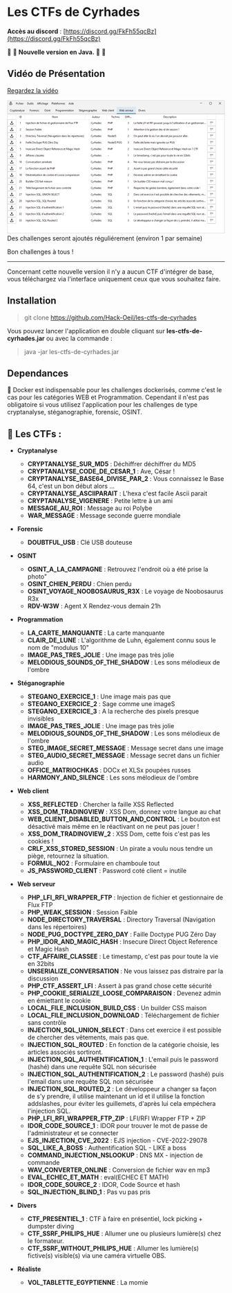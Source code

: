 Les CTFs de Cyrhades
====================


**Accès au discord** : [https://discord.gg/FkFh55qcBz](https://discord.gg/FkFh55qcBz)

🎉 🥳 **Nouvelle version en Java.** 🥳 🎉

Vidéo de Présentation
----------------------
[Regardez la vidéo](https://www.youtube.com/watch?v=_uJcXd6Kkhc)



<img src="resources/interface.png">
Des challenges seront ajoutés réguliérement (environ 1 par semaine)

Bon challenges à tous !

----------------------

Concernant cette nouvelle version il n'y a aucun CTF d'intégrer de base, vous téléchargez via l'interface uniquement ceux que vous souhaitez faire.

Installation
------------
> git clone https://github.com/Hack-Oeil/les-ctfs-de-cyrhades

Vous pouvez lancer l'application en double cliquant sur **les-ctfs-de-cyrhades.jar** ou avec la commande : 
> java -jar les-ctfs-de-cyrhades.jar



Dependances
-----------
🐋 Docker est indispensable pour les challenges dockerisés, comme c'est le cas pour les catégories WEB et Programmation.
Cependant il n'est pas obligatoire si vous utilisez l'application pour les challenges  de type cryptanalyse, stéganographie, forensic, OSINT. 


🏴 Les CTFs  :
----------------
- **Cryptanalyse**
    - **CRYPTANALYSE_SUR_MD5** : Déchiffrer déchiffrer du MD5
    - **CRYPTANALYSE_CODE_DE_CESAR_1** : Ave, César !
    - **CRYPTANALYSE_BASE64_DIVISE_PAR_2** : Vous connaissez le Base 64, c'est un bon début alors ...
    - **CRYPTANALYSE_ASCIIPARAIT** : L'hexa c'est facile Ascii parait
    - **CRYPTANALYSE_VIGENERE** : Petite lettre à un ami
    - **MESSAGE_AU_ROI** : Message au roi Polybe
    - **WAR_MESSAGE** : Message seconde guerre mondiale

- **Forensic**
    - **DOUBTFUL_USB** : Clé USB douteuse

- **OSINT**
    - **OSINT_A_LA_CAMPAGNE** : Retrouvez l'endroit où a été prise la photo"
    - **OSINT_CHIEN_PERDU** : Chien perdu
    - **OSINT_VOYAGE_NOOBOSAURUS_R3X** : Le voyage de Noobosaurus R3x
    - **RDV-W3W** : Agent X Rendez-vous demain 21h

- **Programmation**
    - **LA_CARTE_MANQUANTE** : La carte manquante
    - **CLAIR_DE_LUNE** : L'algorithme de Luhn, également connu sous le nom de "modulus 10"
    - **IMAGE_PAS_TRES_JOLIE** : Une image pas très jolie
    - **MELODIOUS_SOUNDS_OF_THE_SHADOW** : Les sons mélodieux de l'ombre
    
- **Stéganographie**
    - **STEGANO_EXERCICE_1** : Une image mais pas que
    - **STEGANO_EXERCICE_2** : Sage comme une imageS
    - **STEGANO_EXERCICE_3** : A la recherche des pixels presque invisibles
    - **IMAGE_PAS_TRES_JOLIE** : Une image pas très jolie
    - **MELODIOUS_SOUNDS_OF_THE_SHADOW** : Les sons mélodieux de l'ombre
    - **STEG_IMAGE_SECRET_MESSAGE** : Message secret dans une image
    - **STEG_AUDIO_SECRET_MESSAGE** : Message secret dans un fichier audio
    - **OFFICE_MATRIOCHKAS** : DOCx et XLSx poupées russes
    - **HARMONY_AND_SILENCE** : Les sons mélodieux de l'ombre 

- **Web client**
    - **XSS_REFLECTED** : Chercher la faille XSS Reflected
    - **XSS_DOM_TRADINGVIEW** : XSS Dom, donnez votre langue au chat
    - **WEB_CLIENT_DISABLED_BUTTON_AND_CONTROL** : Le bouton est désactivé mais même en le réactivant on ne peut pas jouer !
    - **XSS_DOM_TRADINGVIEW_2** : XSS Dom, cette fois c'est pas les cookies !
    - **CRLF_XSS_STORED_SESSION** : Un pirate a voulu nous tendre un piège, retournez la situation.
    - **FORMUL_NO2** : Formulaire en chamboule tout
    - **JS_PASSWORD_CLIENT** : Password coté client = inutile

- **Web serveur**
    - **PHP_LFI_RFI_WRAPPER_FTP** : Injection de fichier et gestionnaire de Flux FTP
    - **PHP_WEAK_SESSION** : Session Faible
    - **NODE_DIRECTORY_TRAVERSAL** : Directory Traversal (Navigation dans les répertoires)
    - **NODE_PUG_DOCTYPE_ZERO_DAY** : Faille Doctype PUG Zéro Day
    - **PHP_IDOR_AND_MAGIC_HASH** :  Insecure Direct Object Reference et Magic Hash
    - **CTF_AFFAIRE_CLASSEE** :  Le timestamp, c'est pas pour toute la vie en 32bits
    - **UNSERIALIZE_CONVERSATION** : Ne vous laissez pas distraire par la discussion
    - **PHP_CTF_ASSERT_LFI** : Assert à pas grand chose cette sécurité
    - **PHP_COOKIE_SERIALIZE_LOOSE_COMPARAISON** : Devenez admin en émiettant le cookie
    - **LOCAL_FILE_INCLUSION_BUILD_CSS** : Un builder CSS maison
    - **LOCAL_FILE_INCLUSION_DOWNLOAD** : Téléchargement de fichier sans contrôle
    - **INJECTION_SQL_UNION_SELECT** : Dans cet exercice il est possible de chercher des vêtements, mais pas que.
    - **INJECTION_SQL_ROUTED** : En fonction de la catégorie choisie, les articles associés sortiront.
    - **INJECTION_SQL_AUTHENTIFICATION_1** : L'email puis le password (hashé) dans une requête SQL non sécurisée
    - **INJECTION_SQL_AUTHENTIFICATION_2** : Le password (hashé) puis l'email dans une requête SQL non sécurisée
    - **INJECTION_SQL_ROUTED_2** : Le développeur a changer sa façon de s'y prendre, il utilise maintenant un id et il utilise la fonction addslashes, pour éviter les guillemets, d'après lui cela empéchera l'injection SQL.
    - **PHP_LFI_RFI_WRAPPER_FTP_ZIP** : LFI/RFI Wrapper FTP + ZIP
    - **IDOR_CODE_SOURCE_1** : IDOR pour trouver le mot de passe de l'administrateur et se connecter
    - **EJS_INJECTION_CVE_2022** : EJS injection - CVE-2022-29078
    - **SQL_LIKE_A_BOSS** : Authentification SQL - LIKE a boss
    - **COMMAND_INJECTION_NSLOOKUP** : DNS MX - injection de commande
    - **WAV_CONVERTER_ONLINE** : Conversion de fichier wav en mp3
    - **EVAL_ECHEC_ET_MATH** : eval(ECHEC ET MATH)
    - **IDOR_CODE_SOURCE_2** : IDOR, Code Source et hash
    - **SQL_INJECTION_BLIND_1** : Pas vu pas pris
    
- **Divers**
    - **CTF_PRESENTIEL_1** : CTF à faire en présentiel, lock picking + dumpster diving
    - **CTF_SSRF_PHILIPS_HUE** : Allumer une ou plusieurs lumière(s) chez le formateur.
    - **CTF_SSRF_WITHOUT_PHILIPS_HUE** : Allumer les lumière(s) fictive(s) visible(s) via une caméra virtuelle OBS.

- **Réaliste**
    - **VOL_TABLETTE_EGYPTIENNE** : La momie